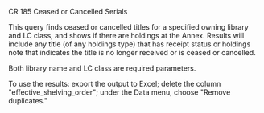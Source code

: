 CR 185
Ceased or Cancelled Serials

This query finds ceased or cancelled titles for a specified owning library and LC class, and shows if there are holdings at the Annex.
Results will include any title (of any holdings type) that has receipt status or holdings note that indicates the title is no longer received or is ceased or cancelled.

Both library name and LC class are required parameters.
 
To use the results: export the output to Excel; delete the column "effective_shelving_order"; under the Data menu, choose "Remove duplicates." 
